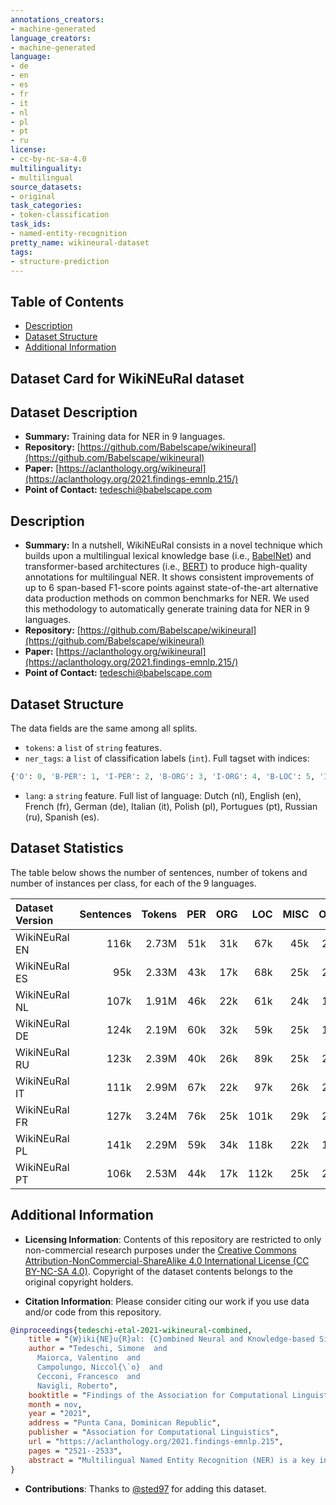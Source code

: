 ```yaml
---
annotations_creators:
- machine-generated
language_creators:
- machine-generated
language:
- de
- en
- es
- fr
- it
- nl
- pl
- pt
- ru
license:
- cc-by-nc-sa-4.0
multilinguality:
- multilingual
source_datasets:
- original
task_categories:
- token-classification
task_ids:
- named-entity-recognition
pretty_name: wikineural-dataset
tags:
- structure-prediction
---
```


## Table of Contents
- [Description](#description)
- [Dataset Structure](#dataset-structure)
- [Additional Information](#additional-information)
  
## Dataset Card for WikiNEuRal dataset

## Dataset Description

- **Summary:** Training data for NER in 9 languages.
- **Repository:** [https://github.com/Babelscape/wikineural](https://github.com/Babelscape/wikineural)
- **Paper:** [https://aclanthology.org/wikineural](https://aclanthology.org/2021.findings-emnlp.215/)
- **Point of Contact:** [tedeschi@babelscape.com](tedeschi@babelscape.com)


## Description

- **Summary:** In a nutshell, WikiNEuRal consists in a novel technique which builds upon a multilingual lexical knowledge base (i.e., [BabelNet](https://babelnet.org/)) and transformer-based architectures (i.e., [BERT](https://arxiv.org/abs/1810.04805)) to produce high-quality annotations for multilingual NER. It shows consistent improvements of up to 6 span-based F1-score points against state-of-the-art alternative data production methods on common benchmarks for NER. We used this methodology to automatically generate training data for NER in 9 languages.
- **Repository:** [https://github.com/Babelscape/wikineural](https://github.com/Babelscape/wikineural)
- **Paper:** [https://aclanthology.org/wikineural](https://aclanthology.org/2021.findings-emnlp.215/)
- **Point of Contact:** [tedeschi@babelscape.com](tedeschi@babelscape.com)

## Dataset Structure

The data fields are the same among all splits.
- `tokens`: a `list` of `string` features.
- `ner_tags`: a `list` of classification labels (`int`). Full tagset with indices:
```python
{'O': 0, 'B-PER': 1, 'I-PER': 2, 'B-ORG': 3, 'I-ORG': 4, 'B-LOC': 5, 'I-LOC': 6, 'B-MISC': 7, 'I-MISC': 8}
```
- `lang`: a `string` feature. Full list of language: Dutch (nl), English (en), French (fr), German (de), Italian (it), Polish (pl), Portugues (pt), Russian (ru), Spanish (es).


## Dataset Statistics

The table below shows the number of sentences, number of tokens and number of instances per class, for each of the 9 languages.

| Dataset Version | Sentences | Tokens | PER | ORG | LOC | MISC | OTHER |
| :------------- | -------------: | -------------: | -------------: | -------------: | -------------: | -------------: | -------------: |
| WikiNEuRal EN | 116k | 2.73M | 51k | 31k | 67k | 45k | 2.40M |
| WikiNEuRal ES | 95k | 2.33M | 43k | 17k | 68k | 25k | 2.04M |
| WikiNEuRal NL | 107k | 1.91M | 46k | 22k | 61k | 24k | 1.64M |
| WikiNEuRal DE | 124k | 2.19M | 60k | 32k | 59k | 25k | 1.87M |
| WikiNEuRal RU | 123k | 2.39M | 40k | 26k | 89k | 25k | 2.13M |
| WikiNEuRal IT | 111k | 2.99M | 67k | 22k | 97k | 26k | 2.62M |
| WikiNEuRal FR | 127k | 3.24M | 76k | 25k | 101k | 29k | 2.83M |
| WikiNEuRal PL | 141k | 2.29M | 59k | 34k | 118k | 22k | 1.91M |
| WikiNEuRal PT | 106k | 2.53M | 44k | 17k | 112k | 25k | 2.20M |

## Additional Information

- **Licensing Information**: Contents of this repository are restricted to only non-commercial research purposes under the [Creative Commons Attribution-NonCommercial-ShareAlike 4.0 International License (CC BY-NC-SA 4.0)](https://creativecommons.org/licenses/by-nc-sa/4.0/). Copyright of the dataset contents belongs to the original copyright holders.

- **Citation Information**: Please consider citing our work if you use data and/or code from this repository.
```bibtex
@inproceedings{tedeschi-etal-2021-wikineural-combined,
    title = "{W}iki{NE}u{R}al: {C}ombined Neural and Knowledge-based Silver Data Creation for Multilingual {NER}",
    author = "Tedeschi, Simone  and
      Maiorca, Valentino  and
      Campolungo, Niccol{\`o}  and
      Cecconi, Francesco  and
      Navigli, Roberto",
    booktitle = "Findings of the Association for Computational Linguistics: EMNLP 2021",
    month = nov,
    year = "2021",
    address = "Punta Cana, Dominican Republic",
    publisher = "Association for Computational Linguistics",
    url = "https://aclanthology.org/2021.findings-emnlp.215",
    pages = "2521--2533",
    abstract = "Multilingual Named Entity Recognition (NER) is a key intermediate task which is needed in many areas of NLP. In this paper, we address the well-known issue of data scarcity in NER, especially relevant when moving to a multilingual scenario, and go beyond current approaches to the creation of multilingual silver data for the task. We exploit the texts of Wikipedia and introduce a new methodology based on the effective combination of knowledge-based approaches and neural models, together with a novel domain adaptation technique, to produce high-quality training corpora for NER. We evaluate our datasets extensively on standard benchmarks for NER, yielding substantial improvements up to 6 span-based F1-score points over previous state-of-the-art systems for data creation.",
}
```
- **Contributions**: Thanks to [@sted97](https://github.com/sted97) for adding this dataset.
